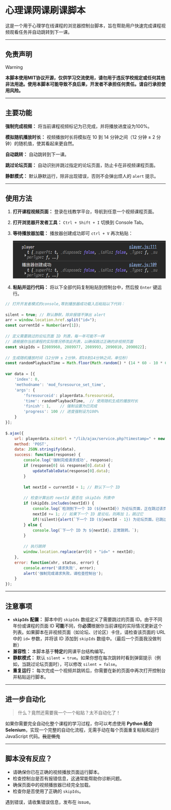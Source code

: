 # 心理课网课刷课脚本

这是一个用于心理学在线课程的浏览器控制台脚本，旨在帮助用户快速完成课程视频观看任务并自动跳转到下一课。

-----

## 免责声明

> [!WARNING] 
> **本脚本使用MIT协议开源，仅供学习交流使用，请勿用于违反学校规定或任何其他非法用途。使用本脚本可能导致不良后果，开发者不承担任何责任。请自行承担使用风险。**

-----

## 主要功能

**强制完成视频：** 将当前课程视频标记为已完成，并将播放进度设为100%。

**模拟随机播放时长：** 视频播放时长将模拟在 10 到 14 分钟之间（12 分钟 ± 2 分钟）的随机值，使其看起来更自然。

**自动跳转：** 自动跳转到下一课。

**跳过论坛页面：** 自动识别并跳过指定的论坛页面，防止卡在非视频课程页面。

**静默模式：** 默认静默运行，除非出现错误，否则不会弹出烦人的 `alert` 提示。

-----

## 使用方法

1.  **打开课程视频页面：** 登录在线教学平台，导航到任意一个视频课程页面。
2.  **打开浏览器开发者工具：** `Ctrl + Shift + I` 切换到 Console Tab。
3.  **等待播放器加载：** 播放器创建成功即可 `ctrl + V` 再次粘贴：

    ![播放器创建](image.png)
4.  **粘贴并运行代码：** 将以下全部代码复制粘贴到控制台中，然后按 `Enter` 键运行。

<!-- end list -->

```javascript
// 打开开发者模式的console,等到播放器成功载入后粘贴以下代码：

silent = true; // 默认静默，除非报错不弹出 alert
arr = window.location.href.split("id=");
const currentId = Number(arr[1]);

// 定义需要跳过的论坛页面 ID 列表，每一年可能不一样
// 请根据你当前课程的实际情况修改此列表，以确保跳过正确的非视频页面
const skipIds = [2089960, 2089977, 2089993, 2090010, 2090022];

// 生成随机播放时间（12分钟 ± 2分钟，即10到14分钟之间，单位秒）
const randomPlaybackTime = Math.floor(Math.random() * (14 * 60 - 10 * 60 + 1)) + 10 * 60;

var data = [{
    'index': 0,
    'methodname': 'mod_fsresource_set_time',
    'args': {
        'fsresourceid': playerdata.fsresourceid,
        'time': randomPlaybackTime,  // 使用随机生成的播放时长
        'finish': 1,    // 强制设置为已完成
        'progress': 100 // 进度强制设为100%
    }
}];

$.ajax({
    url: playerdata.siteUrl + "/lib/ajax/service.php?timestamp=" + new Date().getTime() + "&sesskey=" + playerdata.sesskey,
    method: 'POST',
    data: JSON.stringify(data),
    success: function(response) {
        console.log('强制完成请求成功', response);
        if (response[0] && response[0].data) {
            updateTableData(response[0].data);
        }

        let nextId = currentId + 1; // 默认下一个 ID

        // 检查计算出的 nextId 是否在 skipIds 列表中
        if (skipIds.includes(nextId)) {
            console.log(`检测到下一个 ID (${nextId}) 为论坛页面，正在跳过该页面。`);
            nextId += 1; // 如果下一个 ID 是论坛，则再加 1，跳过它
            if(!silent){alert(`下一个 ID (${nextId - 1}) 为论坛页面，已跳过，自动跳转至 ${nextId}。`);}
        } else {
            console.log(`下一个 ID 为 ${nextId}，正常跳转。`);
        }

        // 执行跳转
        window.location.replace(arr[0] + "id=" + nextId);
    },
    error: function(xhr, status, error) {
        console.error('请求失败', error);
        alert('强制完成请求失败，请检查控制台');
    }
});
```

-----

## 注意事项

  * **`skipIds` 配置：** 脚本中的 `skipIds` 数组定义了需要跳过的页面 ID。由于不同年份或课程的页面 ID **可能**不同，你**必须**根据你当前课程的实际情况更新这个列表。如果脚本在非视频页面（如论坛、讨论区）卡住，请检查该页面的 URL 中的 `id=` 参数，并将该 ID 添加到 `skipIds` 数组中。（最后一个页面我没做判断）
  * **兼容性：** 本脚本基于**特定**的网课平台结构编写。
  * **静默模式：** 默认 `silent = true`。如果你想在每次跳转时看到弹窗提示（例如，当跳过论坛页面时），可以修改 `silent = false`。
  * **重复运行：** 每次完成一个视频并跳转后，你需要在新的页面中再次打开控制台并粘贴运行脚本。

-----

## 进一步自动化

> 什么？竟然还需要我一个一个粘贴？太不自动化了！

如果你需要完全自动化整个课程的学习过程，你可以考虑使用 **Python 结合 Selenium**，实现一个完整的自动化流程，无需手动在每个页面重复粘贴和运行 JavaScript 代码。<del>我是懒鬼</del>

-----

## 脚本没有反应？

- 请确保你已在正确的视频播放页面运行脚本。
- 检查控制台是否有报错信息，这通常能帮助你诊断问题。
- 确保页面中的视频播放器已经完全加载。
- 检查你是否使用了正确的 `skipIds`。

遇到错误，请收集错误信息，发布在 issue。
